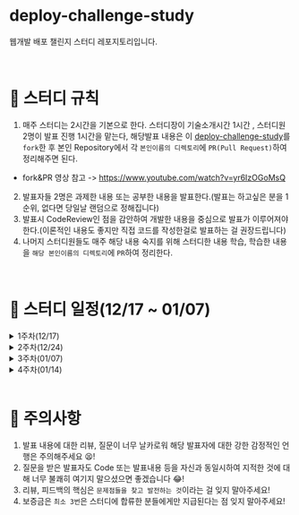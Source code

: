 # deploy-challenge-study
웹개발 배포 챌린지 스터디 레포지토리입니다.

<br>

# 📢 스터디 규칙
1. 매주 스터디는 2시간을 기본으로 한다. 스터디장이 기술소개시간 1시간 , 스터디원 2명이 발표 진행 1시간을 맡는다, 해당발표 내용은 이 [deploy-challenge-study](https://github.com/mooh2jj/deploy-challenge-study)를 `fork`한 후 본인 Repository에서 각 `본인이름의 디렉토리`에 `PR(Pull Request)`하여 정리해주면 된다.
  * fork&PR 영상 참고 -> https://www.youtube.com/watch?v=yr6IzOGoMsQ

2. 발표자들 2명은 과제한 내용 또는 공부한 내용을 발표한다.(발표는 하고싶은 분을 1순위, 없다면 당일날 랜덤으로 정해집니다)
3. 발표시 CodeReview인 점을 감안하여 개발한 내용을 중심으로 발표가 이루어져야 한다.(이론적인 내용도 좋지만 직접 코드를 작성한걸로 발표하는 걸 권장드립니다)
4. 나머지 스터디원들도 매주 해당 내용 숙지를 위해 스터디한 내용 학습, 학습한 내용을 `해당 본인이름의 디렉토리`에 `PR`하여 정리한다. 


<br>

# 📅 스터디 일정(12/17 ~ 01/07)

<details>
<summary>1주차(12/17)</summary>
<div markdown="1">

* 자기소개 시간
* 스터디 취지, 방향, 구성 방식 설명
* 과제 
``` 
1) 사용 툴 설치및 이해하기 
 * IntelliJ(얼티메이트 버전 추천-플러그인 사용 가능)
 * MySQL, DB 접속 HediSQL 
 * e2e 테스트용 postman
 * git/github

2) 해당 레포지토리 fork & PR 해보기 
 
3) SpringBoot, JPA(ORM), Mysql 사용 간단한 CRUD REST API 만들기(Entity 명은 각자 취향대로)

4) 배포 환경설정 구축
 * AWS 가입 -> EC2 인스턴스 만들기  
 * Docker 설치하기(윈도우의 경우 wsl2 설치해야)
```
* 환경셋팅 : https://www.notion.so/bb4d80cb1a094696b8ff27f4cd52bb00

 <br>
 
</div>
</details>

<details>
<summary>2주차(12/24)</summary>
<div markdown="1">

* 백앤드 프로젝트 배포 구조도(springBoot - jenkins- docker)
* 김종훈, 이여울님 발표
* gradle 빌드 jar, docker container 작동 로컬에서 확인
* crud -> jpa dto response 확인
* 정리 : https://www.notion.so/2week-48ad0851088b497fa8335c1cf133f7e6

* 과제 
``` 
1) aws ec2 인스턴스에서 프로젝트 gradle jar 실행하기, 
ec2 인스턴스 docker 설치 -> docker image 만들고 프로젝트 docker 실행하기

2) docker로 jenkins 설치하기(로컬, ec2) 

3) exception 처리를 위한 exceptionHandler 구현하기

4) 챌린지 과제 - Junit5 테스트 작성하기(controller, service)
```
</div>
</details>

<details>
<summary>3주차(01/07)</summary>
<div markdown="1">

* 코드리뷰 과제 - 현지수님 exceptionHander 커스터마이징, docker runtime 오류 문제
* AWS EC2 생성 -> docker 설치, docker 컨테이너 실행 확인
* 기본 docker 명령어 / 리눅스 명령어 정리
* jenkins가 사용되는 이유
* Jenkins freestyle 프로젝트 생성 & 원격서버 ssh 사용 docker 컨테이너 배포 (nohup이란?)
* 정리 : https://www.notion.so/3week-e03d67a16de34b6a9f67ef4d42a2cb51

* 과제 
``` 
1) MySQL docker 컨테이너 실행 및 기존 프로젝트 docker 컨테이너 연동하기

2) ssh 명령어, scp 명령어 사용해보기

3) 3주차 내용 때 한 jenkins Freestyle 프로젝트로 원격 서버 ssh 접속, docker 배포 해보기

4) 챌린지 과제 -  git Repository 연동 commit된 내용 반영 -> gradle jar 생성 
-> dockerizing(docker build -> push) -> ssh 서버 docker run 배포 해보기
```
</div>
</details>

<details>
<summary>4주차(01/14)</summary>
<div markdown="1">

* 코드리뷰 및 소개 기술 정리
* Jenkins 배포 자동화 과정(jenkins freestyle 프로젝트)
  1) git private 설정 - ssh Deploy key 등록
  2) git webhooks(핵심)
  3) gradle wrapper execute 설정
  4) docker build -> docker login -> docker push
  5) ssh 원격서버 -> docker run (docker rm & rmi)
* 정리 : https://www.notion.so/3week-e03d67a16de34b6a9f67ef4d42a2cb51

* 과제 
``` 
1) 지난 과정 docker 기술 리마인드 

2) MySQL docker 컨테이너 실행 및 기존 프로젝트 docker 컨테이너 연동하기 (AWS)

3) 챌린지 과제 - docker pipeline 프로젝트로 진행 
git Repository 연동 commit된 내용 반영 -> gradle jar 생성 
-> dockerizing(docker build -> push) -> ssh 서버 docker run 배포 해보기

```
</div>
</details>

<br>

# 🎃 주의사항

1. 발표 내용에 대한 리뷰, 질문이 너무 날카로워 해당 발표자에 대한 강한 감정적인 언행은 주의해주세요 😫!
2. 질문을 받은 발표자도 Code 또는 발표내용 등을 자신과 동일시하여 지적한 것에 대해 너무 불쾌히 여기지 말으셨으면 좋겠습니다 😂!
3. 리뷰, 피드백의 핵심은 `문제점들을 찾고 발전하는 것`이라는 걸 잊지 말아주세요!
4. 보증금은 `최소 3번`은 스터디에 합류한 분들에게만 지급된다는 점 잊지 말아주세요!
